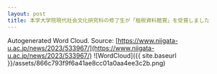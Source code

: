 ```yaml
---
layout: post
title: 本学大学院現代社会文化研究科の修了生が「租税資料館賞」を受賞しました
---
```

Autogenerated Word Cloud.
Source\: [https://www.niigata-u.ac.jp/news/2023/533967/](https://www.niigata-u.ac.jp/news/2023/533967/)
![WordCloud]({{ site.baseurl }}/assets/866c793f9f6a41ae8cc01a0aa4ee3c2b.png)